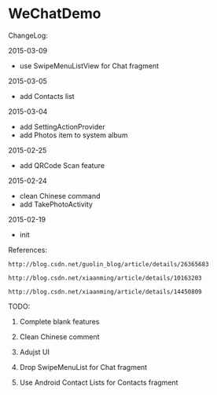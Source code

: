 # WeChatDemo

ChangeLog:

  2015-03-09
  - use SwipeMenuListView for Chat fragment

  2015-03-05
  - add Contacts list

  2015-03-04
  - add SettingActionProvider
  - add Photos item to system album

  2015-02-25
  - add QRCode Scan feature

  2015-02-24
  - clean Chinese command
  - add TakePhotoActivity

  2015-02-19
   - init


References:

    http://blog.csdn.net/guolin_blog/article/details/26365683

    http://blog.csdn.net/xiaanming/article/details/10163203

    http://blog.csdn.net/xiaanming/article/details/14450809

TODO:
  
  1. Complete blank features

  2. Clean Chinese comment

  3. Adujst UI

  4. Drop SwipeMenuList for Chat fragment

  5. Use Android Contact Lists for Contacts fragment